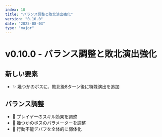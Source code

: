```yaml
---
index: 10
title: "バランス調整と敗北演出強化"
version: "0.10.0"
date: "2025-08-03"
type: "major"
---
```


# v0.10.0 - バランス調整と敗北演出強化

## 新しい要素

- ✨️ 幾つかのボスに、敗北後8ターン後に特殊演出を追加

## バランス調整

- 🔧 プレイヤーのスキル効果を調整
- 🔧 幾つかのボスのパラメーターを調整
- 🔧 行動不能デバフを全体的に弱体化
